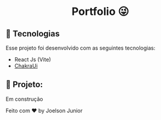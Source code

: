 <h1 align="center">
  Portfolio 😜
</h1>

<!--
  <p align="center">
    <img alt="" src=".github/preview.png" width="100%">
  </p>
-->

## 🚀 Tecnologias

Esse projeto foi desenvolvido com as seguintes tecnologias:

- React Js (Vite)
- [ChakraUi](https://chakra-ui.com/)

## 🚧 Projeto:

Em construção

Feito com ♥ by Joelson Junior
